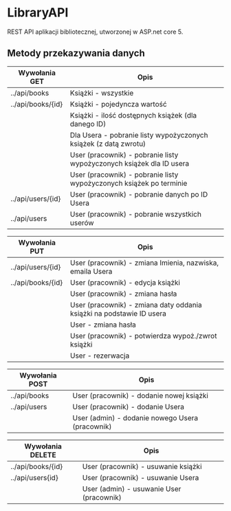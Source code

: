 # LibraryAPI
REST API aplikacji bibliotecznej, utworzonej w ASP.net core 5.

## Metody przekazywania danych

| Wywołania GET  | Opis | 
| ------------- | ------------ | 
| ../api/books  | Książki - wszystkie  | 
| ../api/books/{id} | Książki - pojedyncza wartość  | 
|   | Książki - ilość dostępnych książek (dla danego ID)  | 
|   | Dla Usera - pobranie listy wypożyczonych książek (z datą zwrotu)  | 
|   | User (pracownik) - pobranie listy wypożyczonych książek dla ID usera  | 
|   | User (pracownik) - pobranie listy wypożyczonych książek po terminie  | 
| ../api/users/{id}  | User (pracownik) - pobranie danych po ID Usera | 
| ../api/users | User (pracownik) - pobranie wszystkich userów |

| Wywołania PUT  | Opis | 
| ------------- | ------------ | 
| ../api/users/{id}  | User (pracownik) - zmiana Imienia, nazwiska, emaila Usera  | 
| ../api/books/{id} | User (pracownik) - edycja książki  | 
|   | User (pracownik) - zmiana hasła  | 
|   | User (pracownik) - zmiana daty oddania książki na podstawie ID usera  | 
|   | User - zmiana hasła  | 
|   | User (pracownik) - potwierdza wypoż./zwrot książki  | 
|   | User - rezerwacja  | 

| Wywołania POST  | Opis | 
| ------------- | ------------ | 
| ../api/books  | User (pracownik) - dodanie nowej książki  | 
| ../api/users | User (pracownik) - dodanie Usera  | 
|   | User (admin) - dodanie nowego Usera (pracownik)  | 

| Wywołania DELETE  | Opis | 
| ------------- | ------------ | 
| ../api/books/{id}  | User (pracownik) - usuwanie książki  | 
| ../api/users{id} | User (pracownik) - usuwanie Usera  | 
|   | User (admin) - usuwanie User (pracownik)  | 
